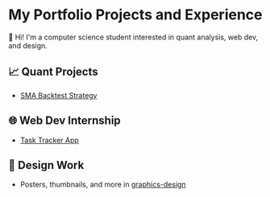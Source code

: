 # My Portfolio Projects and Experience

👋 Hi! I'm a computer science student interested in quant analysis, web dev, and design.

## 📈 Quant Projects
- [SMA Backtest Strategy](quant-project/README.md)

## 🌐 Web Dev Internship
- [Task Tracker App](https://github.com/Eghogh0/portfolio-projects/tree/d219ca59a261ad120301ca615837bc17e36a50af/Task%20Tracker)

## 🎨 Design Work
- Posters, thumbnails, and more in [graphics-design](graphics-design/)
